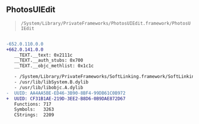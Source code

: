 ## PhotosUIEdit

> `/System/Library/PrivateFrameworks/PhotosUIEdit.framework/PhotosUIEdit`

```diff

-652.0.110.0.0
+662.0.141.0.0
   __TEXT.__text: 0x2111c
   __TEXT.__auth_stubs: 0x700
   __TEXT.__objc_methlist: 0x1c1c

   - /System/Library/PrivateFrameworks/SoftLinking.framework/SoftLinking
   - /usr/lib/libSystem.B.dylib
   - /usr/lib/libobjc.A.dylib
-  UUID: AA4AA5BE-ED46-3B90-8BF4-99DB61C0B972
+  UUID: CF31B1AE-219D-3EE2-B8D6-0B9DAE872D67
   Functions: 717
   Symbols:   3263
   CStrings:  2209

```
